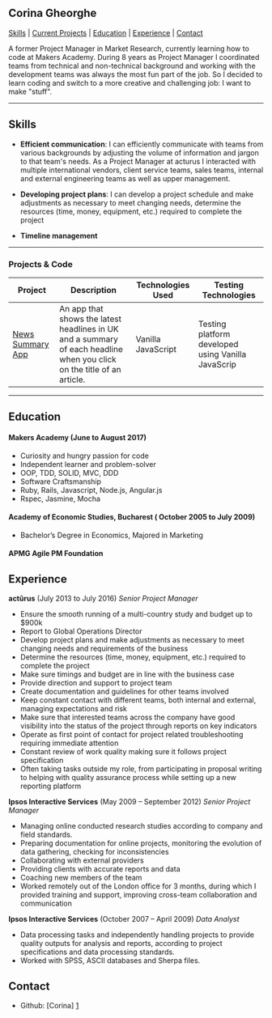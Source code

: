 ## Corina Gheorghe

[Skills](#skills) | [Current Projects](#projects) | [Education](#education) | [Experience](#experience) | [Contact](#contact)

A former Project Manager in Market Research, currently learning how to code at Makers Academy. During 8 years as Project Manager I coordinated teams from technical and non-technical background and working with the development teams was always the most fun part of the job. So I decided to learn coding and switch to a more creative and challenging job: I want to make "stuff".

***

## <a name="skills">Skills</a>

- **Efficient communication**: I can efficiently communicate with teams from various backgrounds by adjusting the volume of information and jargon to that team's needs. As a Project Manager at acturus I interacted with multiple international vendors, client service teams, sales teams, internal and external engineering teams as well as upper management.

- **Developing project plans**: I can develop a project schedule and make adjustments as necessary to meet changing needs, determine the resources (time, money, equipment, etc.) required to complete the project

- **Timeline management** 

***

### <a name="projects">Projects & Code</a>
Project | Description | Technologies Used | Testing Technologies
--- | --- | --- | --- 
[News Summary App][2] | An app that shows the latest headlines in UK and a summary of each headline when you click on the title of an article. | Vanilla JavaScript| Testing platform developed using Vanilla JavaScrip

***

## <a name="education">Education</a>

#### Makers Academy (June to August 2017)

- Curiosity and hungry passion for code
- Independent learner and problem-solver
- OOP, TDD, SOLID, MVC, DDD
- Software Craftsmanship
- Ruby, Rails, Javascript, Node.js, Angular.js
- Rspec, Jasmine, Mocha

#### Academy of Economic Studies, Bucharest ( October 2005 to July 2009)

- Bachelor’s Degree in Economics, Majored in Marketing

#### APMG Agile PM Foundation 


## <a name="experience">Experience</a>

**actûrus** (July 2013 to July 2016)
*Senior Project Manager*

- Ensure the smooth running of a multi-country study and budget up to $900k
- Report to Global Operations Director
- Develop project plans and make adjustments as necessary to meet changing needs and requirements of the business
- Determine the resources (time, money, equipment, etc.) required to complete the project
- Make sure timings and budget are in line with the business case
- Provide direction and support to project team
- Create documentation and guidelines for other teams involved
- Keep constant contact with different teams, both internal and external, managing expectations and risk
- Make sure that interested teams across the company have good visibility into the status of the project through reports on key indicators
- Operate as first point of contact for project related troubleshooting requiring immediate attention
- Constant review of work quality making sure it follows project specification
- Often taking tasks outside my role, from participating in proposal writing to helping with quality assurance process while setting up a new reporting platform

**Ipsos Interactive Services** (May 2009 – September 2012)
*Senior Project Manager*

- Managing online conducted research studies according to company and field standards.
- Preparing documentation for online projects, monitoring the evolution of data gathering, checking for inconsistencies
- Collaborating with external providers
- Providing clients with accurate reports and data
- Coaching new members of the team
- Worked remotely out of the London office for 3 months, during which I provided training and support, improving cross-team collaboration and communication

**Ipsos Interactive Services** (October 2007 – April 2009)
*Data Analyst*

- Data processing tasks and independently handling projects to provide quality outputs for analysis and reports, according to project specifications and data processing standards.
- Worked with SPSS, ASCII databases and Sherpa files.

## <a name="contact">Contact</a>
- Github: [Corina] [1]

[1]: https://github.com/Corina
[2]: https://github.com/Corina/news-summary

